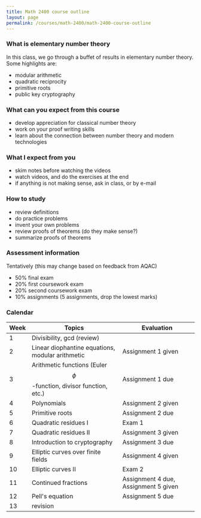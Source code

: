 ```yaml
---
title: Math 2400 course outline
layout: page
permalink: /courses/math-2400/math-2400-course-outline
---
```

### What is elementary number theory ###
In this class, we go through a buffet of results in elementary number theory.
Some highlights are:
- modular arithmetic
- quadratic reciprocity
- primitive roots
- public key cryptography

### What can you expect from this course ###
- develop appreciation for classical number theory
- work on your proof writing skills
- learn about the connection between number theory and modern technologies

### What I expect from you ###
- skim notes before watching the videos
- watch videos, and do the exercises at the end
- if anything is not making sense, ask in class, or by e-mail

### How to study ###
- review definitions
- do practice problems
- invent your own problems
- review proofs of theorems (do they make sense?)
- summarize proofs of theorems

### Assessment information ###
Tentatively (this may change based on feedback from AQAC)
- 50% final exam
- 20% first coursework exam
- 20% second coursework exam
- 10% assignments (5 assignments, drop the lowest marks)

### Calendar ###

| Week | Topics | Evaluation |
|------|--------|------------|
| 1    | Divisibility, gcd (review) | |
| 2    | Linear diophantine equations, modular arithmetic | Assignment 1 given |
| 3    | Arithmetic functions (Euler $$\phi$$-function, divisor function, etc.) | Assignment 1 due |
| 4    | Polynomials  | Assignment 2 given |
| 5    | Primitive roots | Assignment 2 due |
| 6    | Quadratic residues I | Exam 1 |
| 7    | Quadratic residues II | Assignment 3 given |
| 8    | Introduction to cryptography | Assignment 3 due |
| 9    | Elliptic curves over finite fields | Assignment 4 given |
| 10   | Elliptic curves II | Exam 2 |
| 11   | Continued fractions | Assignment 4 due, Assignment 5 given |
| 12   | Pell's equation | Assignment 5 due |
| 13   | revision | |
